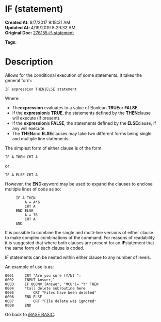 # IF (statement)

**Created At:** 9/7/2017 9:18:31 AM  
**Updated At:** 4/19/2019 8:29:32 AM  
**Original Doc:** [276155-if-statement](https://docs.jbase.com/36868-jbase-basic/276155-if-statement)  

**Tags:**
<badge text='if/else' vertical='middle' />
<badge text='if/then/else' vertical='middle' />
<badge text='if/then' vertical='middle' />
<badge text='if not' vertical='middle' />
<badge text='if else then' vertical='middle' />
<badge text='if then else' vertical='middle' />
<badge text='if then' vertical='middle' />
<badge text='if else' vertical='middle' />
<badge text='program control' vertical='middle' />
<badge text='program execution ' vertical='middle' />

# Description

Allows for the conditional execution of some statements. It takes the general form:

```
IF expression THEN|ELSE statement
```

Where:

- The**expression** evaluates to a value of Boolean **TRUE**or **FALSE**.
- If the **expression**is **TRUE**, the statements defined by the **THEN**clause will execute (if present).
- If the **expression**is **FALSE**, the statements defined by the **ELSE**clause, if any will execute.
- The **THEN**and **ELSE**clauses may take two different forms being single and multiple line statements.


The simplest form of either clause is of the form:

```
IF A THEN CRT A
```

or

```
IF A ELSE CRT A
```

However, the **END**keyword may be used to expand the clauses to enclose multiple lines of code as so:

```
     IF A THEN
         A = A*6
         CRT A
     END ELSE
         A = 76
         CRT A
     END
```

It is possible to combine the single and multi-line versions of either clause to make complex combinations of the command. For reasons of readability it is suggested that where both clauses are present for an **IF**statement that the same form of each clause is coded.

IF statements can be nested within either clause to any number of levels.

An example of use is as:

```
0001     CRT "Are you sure (Y/N) ":
0002     INPUT Answer,1
0003     IF OCONV (Answer, "MCU")= "Y" THEN
0004     *Call delete subroutine here
0005         CRT "Files have been deleted"
0006     END ELSE
0007         CRT "File delete was ignored"
0008     END
```



Go back to [jBASE BASIC](./../jbase-basic-programmers-reference-guide).
